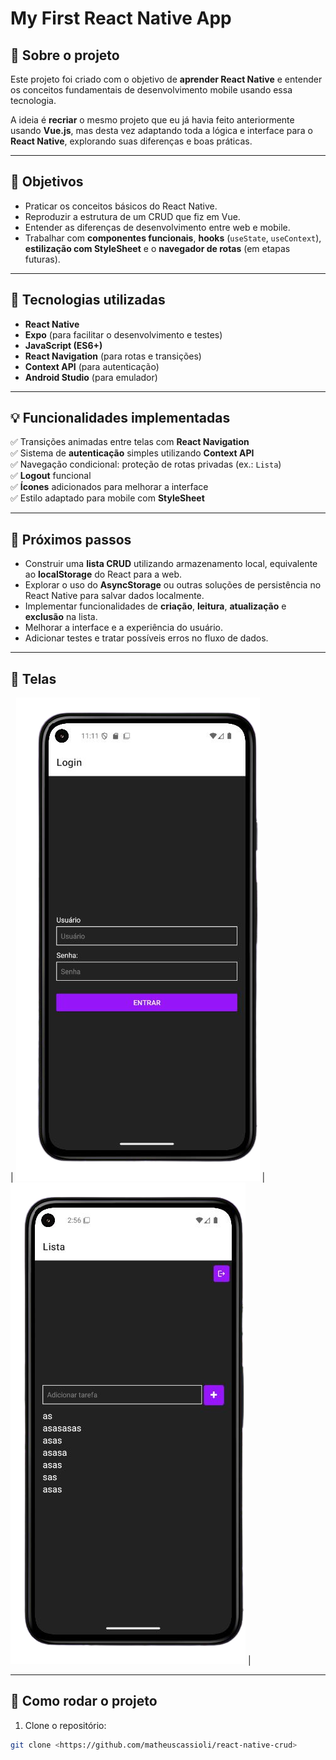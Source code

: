 # My First React Native App

## 📱 Sobre o projeto

Este projeto foi criado com o objetivo de **aprender React Native** e entender os conceitos fundamentais de desenvolvimento mobile usando essa tecnologia.

A ideia é **recriar** o mesmo projeto que eu já havia feito anteriormente usando **Vue.js**, mas desta vez adaptando toda a lógica e interface para o **React Native**, explorando suas diferenças e boas práticas.

---

## 🎯 Objetivos

- Praticar os conceitos básicos do React Native.
- Reproduzir a estrutura de um CRUD que fiz em Vue.
- Entender as diferenças de desenvolvimento entre web e mobile.
- Trabalhar com **componentes funcionais**, **hooks** (`useState`, `useContext`), **estilização com StyleSheet** e o **navegador de rotas** (em etapas futuras).

---

## 🚀 Tecnologias utilizadas

- **React Native**
- **Expo** (para facilitar o desenvolvimento e testes)
- **JavaScript (ES6+)**
- **React Navigation** (para rotas e transições)
- **Context API** (para autenticação)
- **Android Studio** (para emulador)

---

## 💡 Funcionalidades implementadas

✅ Transições animadas entre telas com **React Navigation**  
✅ Sistema de **autenticação** simples utilizando **Context API**  
✅ Navegação condicional: proteção de rotas privadas (ex.: `Lista`)  
✅ **Logout** funcional  
✅ **Ícones** adicionados para melhorar a interface  
✅ Estilo adaptado para mobile com **StyleSheet**

---

## 🚧 Próximos passos

- Construir uma **lista CRUD** utilizando armazenamento local, equivalente ao **localStorage** do React para a web.
- Explorar o uso do **AsyncStorage** ou outras soluções de persistência no React Native para salvar dados localmente.
- Implementar funcionalidades de **criação**, **leitura**, **atualização** e **exclusão** na lista.
- Melhorar a interface e a experiência do usuário.
- Adicionar testes e tratar possíveis erros no fluxo de dados.

---

## 📱 Telas

| ![Página de login](assets/login.png) | ![Página da futura lista](assets/list.png) |

---

## 📝 Como rodar o projeto

1. Clone o repositório:

```bash
git clone <https://github.com/matheuscassioli/react-native-crud>
```
